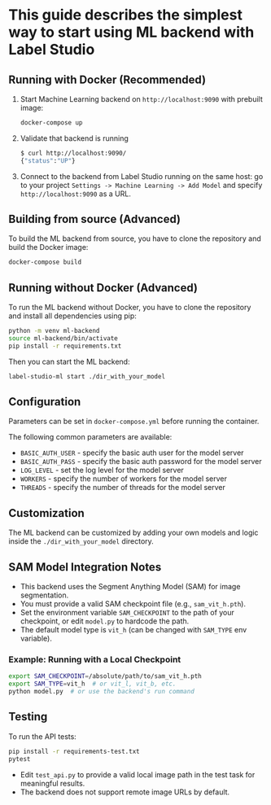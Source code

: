 # This guide describes the simplest way to start using ML backend with Label Studio

## Running with Docker (Recommended)

1. Start Machine Learning backend on `http://localhost:9090` with prebuilt image:

    ```bash
    docker-compose up
    ```

2. Validate that backend is running

    ```bash
    $ curl http://localhost:9090/
    {"status":"UP"}
    ```

3. Connect to the backend from Label Studio running on the same host: go to your project `Settings -> Machine Learning -> Add Model` and specify `http://localhost:9090` as a URL.

## Building from source (Advanced)

To build the ML backend from source, you have to clone the repository and build the Docker image:

```bash
docker-compose build
```

## Running without Docker (Advanced)

To run the ML backend without Docker, you have to clone the repository and install all dependencies using pip:

```bash
python -m venv ml-backend
source ml-backend/bin/activate
pip install -r requirements.txt
```

Then you can start the ML backend:

```bash
label-studio-ml start ./dir_with_your_model
```

## Configuration

Parameters can be set in `docker-compose.yml` before running the container.

The following common parameters are available:

- `BASIC_AUTH_USER` - specify the basic auth user for the model server
- `BASIC_AUTH_PASS` - specify the basic auth password for the model server
- `LOG_LEVEL` - set the log level for the model server
- `WORKERS` - specify the number of workers for the model server
- `THREADS` - specify the number of threads for the model server

## Customization

The ML backend can be customized by adding your own models and logic inside the `./dir_with_your_model` directory.

## SAM Model Integration Notes

- This backend uses the Segment Anything Model (SAM) for image segmentation.
- You must provide a valid SAM checkpoint file (e.g., `sam_vit_h.pth`).
- Set the environment variable `SAM_CHECKPOINT` to the path of your checkpoint, or edit `model.py` to hardcode the path.
- The default model type is `vit_h` (can be changed with `SAM_TYPE` env variable).

### Example: Running with a Local Checkpoint

```bash
export SAM_CHECKPOINT=/absolute/path/to/sam_vit_h.pth
export SAM_TYPE=vit_h  # or vit_l, vit_b, etc.
python model.py  # or use the backend's run command
```

## Testing

To run the API tests:

```bash
pip install -r requirements-test.txt
pytest
```

- Edit `test_api.py` to provide a valid local image path in the test task for meaningful results.
- The backend does not support remote image URLs by default.
